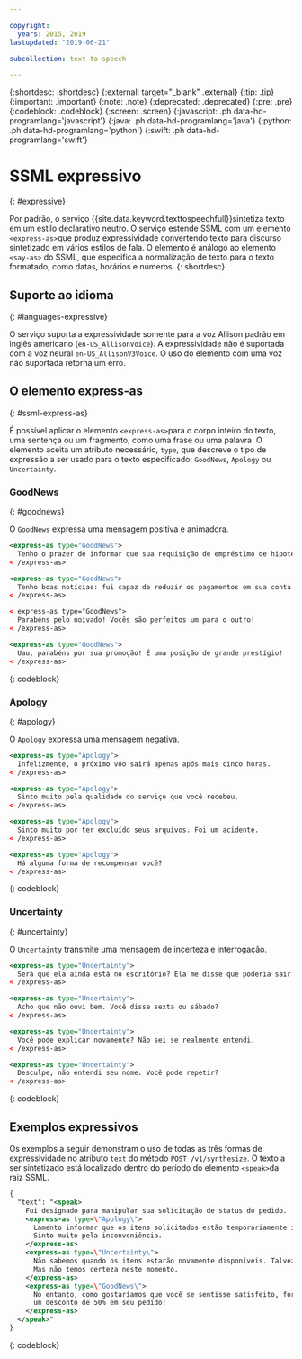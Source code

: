 ```yaml
---

copyright:
  years: 2015, 2019
lastupdated: "2019-06-21"

subcollection: text-to-speech

---
```


{:shortdesc: .shortdesc}
{:external: target="_blank" .external}
{:tip: .tip}
{:important: .important}
{:note: .note}
{:deprecated: .deprecated}
{:pre: .pre}
{:codeblock: .codeblock}
{:screen: .screen}
{:javascript: .ph data-hd-programlang='javascript'}
{:java: .ph data-hd-programlang='java'}
{:python: .ph data-hd-programlang='python'}
{:swift: .ph data-hd-programlang='swift'}

# SSML expressivo
{: #expressive}

Por padrão, o serviço {{site.data.keyword.texttospeechfull}}sintetiza texto em um estilo declarativo neutro. O serviço estende SSML com um elemento `<express-as>`que produz expressividade convertendo texto para discurso sintetizado em vários estilos de fala. O elemento é análogo ao elemento `<say-as>` do SSML, que especifica a normalização de texto para o texto formatado, como datas, horários e números.
{: shortdesc}

## Suporte ao idioma
{: #languages-expressive}

O serviço suporta a expressividade somente para a voz Allison padrão em inglês americano (`en-US_AllisonVoice`). A expressividade não é suportada com a voz neural `en-US_AllisonV3Voice`. O uso do elemento com uma voz não suportada retorna um erro.

## O elemento express-as
{: #ssml-express-as}

É possível aplicar o elemento `<express-as>`para o corpo inteiro do texto, uma sentença ou um fragmento, como uma frase ou uma palavra. O elemento aceita um atributo necessário, `type`, que descreve o tipo de expressão a ser usado para o texto especificado: `GoodNews`, `Apology` ou `Uncertainty`.

### GoodNews
{: #goodnews}

O `GoodNews` expressa uma mensagem positiva e animadora.

```xml
<express-as type="GoodNews">
  Tenho o prazer de informar que sua requisição de empréstimo de hipoteca foi aprovada.
< /express-as>

<express-as type="GoodNews">
  Tenho boas notícias: fui capaz de reduzir os pagamentos em sua conta mensal!
< /express-as>

< express-as type="GoodNews">
  Parabéns pelo noivado! Vocês são perfeitos um para o outro!
< /express-as>

<express-as type="GoodNews">
  Uau, parabéns por sua promoção! É uma posição de grande prestígio!
< /express-as>
```
{: codeblock}

### Apology
{: #apology}

O `Apology` expressa uma mensagem negativa.

```xml
<express-as type="Apology">
  Infelizmente, o próximo vôo sairá apenas após mais cinco horas.
< /express-as>

<express-as type="Apology">
  Sinto muito pela qualidade do serviço que você recebeu.
< /express-as>

<express-as type="Apology">
  Sinto muito por ter excluído seus arquivos. Foi um acidente.
< /express-as>

<express-as type="Apology">
  Há alguma forma de recompensar você?
< /express-as>
```
{: codeblock}

### Uncertainty
{: #uncertainty}

O `Uncertainty` transmite uma mensagem de incerteza e interrogação.

```xml
<express-as type="Uncertainty">
  Será que ela ainda está no escritório? Ela me disse que poderia sair mais cedo.
< /express-as>

<express-as type="Uncertainty">
  Acho que não ouvi bem. Você disse sexta ou sábado?
< /express-as>

<express-as type="Uncertainty">
  Você pode explicar novamente? Não sei se realmente entendi.
< /express-as>

<express-as type="Uncertainty">
  Desculpe, não entendi seu nome. Você pode repetir?
< /express-as>
```
{: codeblock}

## Exemplos expressivos

Os exemplos a seguir demonstram o uso de todas as três formas de expressividade no atributo `text` do método `POST /v1/synthesize`. O texto a ser sintetizado está localizado dentro do período do elemento `<speak>`da raiz SSML.

```xml
{
  "text": "<speak>
    Fui designado para manipular sua solicitação de status do pedido.
    <express-as type=\"Apology\">
      Lamento informar que os itens solicitados estão temporariamente indisponíveis.
      Sinto muito pela inconveniência.
    </express-as>
    <express-as type=\"Uncertainty\">
      Não sabemos quando os itens estarão novamente disponíveis. Talvez na próxima semana,
      Mas não temos certeza neste momento.
    </express-as>
    <express-as type=\"GoodNews\">
      No entanto, como gostaríamos que você se sentisse satisfeito, forneceremos
      um desconto de 50% em seu pedido!
    </express-as>
  </speak>"
}
```
{: codeblock}
